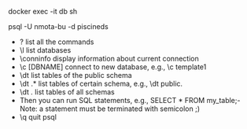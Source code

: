 docker exec -it db sh

psql -U nmota-bu -d piscineds

- \? list all the commands
- \l list databases
- \conninfo display information about current connection
- \c [DBNAME] connect to new database, e.g., \c template1
- \dt list tables of the public schema
- \dt <schema-name>.* list tables of certain schema, e.g., \dt public.
- \dt *.* list tables of all schemas
- Then you can run SQL statements, e.g., SELECT * FROM my_table;-Note: a statement must be terminated with semicolon ;)
- \q quit psql
